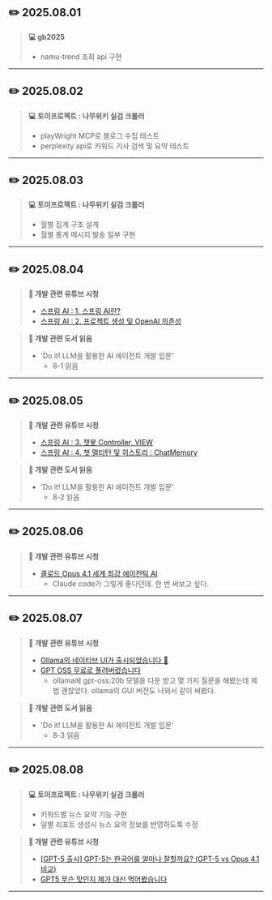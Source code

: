 ## ✏️ 2025.08.01  
> **💻 gb2025**
>   - namu-trend 조회 api 구현

---

## ✏️ 2025.08.02
> **💻 토이프로젝트 : 나무위키 실검 크롤러**
>   - playWright MCP로 블로그 수집 테스트
>   - perplexity api로 키워드 기사 검색 및 요약 테스트

---

## ✏️ 2025.08.03
> **💻 토이프로젝트 : 나무위키 실검 크롤러**
>   - 월별 집계 구조 설계
>   - 월별 통계 메시지 발송 일부 구현

---

## ✏️ 2025.08.04
> **📖 개발 관련 유튜브 시청**
>   - [스프링 AI : 1. 스프링 AI란?](https://youtu.be/-g6goXtCilM?si=43XdK-aIvb_HoL5c)
>   - [스프링 AI : 2. 프로젝트 생성 및 OpenAI 의존성](https://youtu.be/up4TrRvLI-E?si=XL8N2DMTge2eVuoX)

> **📖 개발 관련 도서 읽음**
>   - 'Do it! LLM을 활용한 AI 에이전트 개발 입문'
>       - 8-1 읽음

---

## ✏️ 2025.08.05
> **📖 개발 관련 유튜브 시청**
>   - [스프링 AI : 3. 챗봇 Controller, VIEW](https://youtu.be/SUwmtUjTArw?si=-Co8_P3cVEzOZyxc)
>   - [스프링 AI : 4. 챗 멀티턴 및 히스토리 : ChatMemory](https://youtu.be/mODouW9WaSE?si=aW9N6jmWppxFvhii)

> **📖 개발 관련 도서 읽음**
>   - 'Do it! LLM을 활용한 AI 에이전트 개발 입문'
>       - 8-2 읽음

---

## ✏️ 2025.08.06
> **📖 개발 관련 유튜브 시청**
>   - [클로드 Opus 4.1 세계 최강 에이전틱 AI](https://youtu.be/jFci-l6wvOU?si=y4JV4zkReXhVbvQX)
>       - Claude code가 그렇게 좋다던데. 한 번 써보고 싶다.

---

## ✏️ 2025.08.07
> **📖 개발 관련 유튜브 시청**
>   - [Ollama의 네이티브 UI가 출시되었습니다 💖](https://youtu.be/0nO5Gm_6HYo?si=3ZzDLF8j0WyJfxfX)
>   - [GPT OSS 무료로 풀려버렸습니다](https://youtu.be/m13q34Pgi5o?si=gewChBofq_Gf89H3)
>       - ollama에 gpt-oss:20b 모델을 다운 받고 몇 가지 질문을 해봤는데 제법 괜찮았다. ollama의 GUI 버전도 나와서 같이 써봤다.

> **📖 개발 관련 도서 읽음**
>   - 'Do it! LLM을 활용한 AI 에이전트 개발 입문'
>       - 8-3 읽음

---

## ✏️ 2025.08.08
> **💻 토이프로젝트 : 나무위키 실검 크롤러**
>   - 키워드별 뉴스 요약 기능 구현
>   - 일별 리포트 생성시 뉴스 요약 정보를 반영하도록 수정

> **📖 개발 관련 유튜브 시청**
>   - [[GPT-5 출시] GPT-5는 한국어를 얼마나 잘할까요? (GPT-5 vs Opus 4.1 비교)](https://youtu.be/24TJSXIy-3M?si=dFapp-2NJuRn73wA)
>   - [GPT5 무슨 맛인지 제가 대신 먹어봤습니다](https://youtu.be/0SgyLti1nzU?si=jnJOxMNthRjUcjbG)

---
